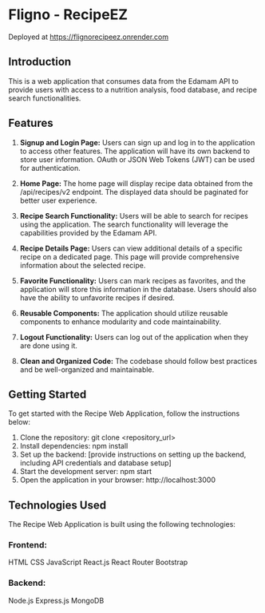 # Fligno - RecipeEZ

Deployed at https://flignorecipeez.onrender.com

## Introduction

This is a web application that consumes data from the Edamam API to provide users 
with access to a nutrition analysis, food database, and recipe search functionalities.

## Features

1. **Signup and Login Page:** Users can sign up and log in to the application to access other features. The application will have its own backend to store user information. OAuth or JSON Web Tokens (JWT) can be used for authentication.

2. **Home Page:** The home page will display recipe data obtained from the /api/recipes/v2 endpoint. The displayed data should be paginated for better user experience.

3. **Recipe Search Functionality:** Users will be able to search for recipes using the application. The search functionality will leverage the capabilities provided by the Edamam API.

4. **Recipe Details Page:** Users can view additional details of a specific recipe on a dedicated page. This page will provide comprehensive information about the selected recipe.

5. **Favorite Functionality:** Users can mark recipes as favorites, and the application will store this information in the database. Users should also have the ability to unfavorite recipes if desired.

6. **Reusable Components:** The application should utilize reusable components to enhance modularity and code maintainability.

7. **Logout Functionality:** Users can log out of the application when they are done using it.

8. **Clean and Organized Code:** The codebase should follow best practices and be well-organized and maintainable.

## Getting Started

To get started with the Recipe Web Application, follow the instructions below:

1. Clone the repository: git clone <repository_url>
2. Install dependencies: npm install
3. Set up the backend: [provide instructions on setting up the backend, including API credentials and database setup]
4. Start the development server: npm start
5. Open the application in your browser: http://localhost:3000

## Technologies Used

The Recipe Web Application is built using the following technologies:

### Frontend:
HTML
CSS
JavaScript
React.js
React Router
Bootstrap

### Backend:
Node.js
Express.js
MongoDB
